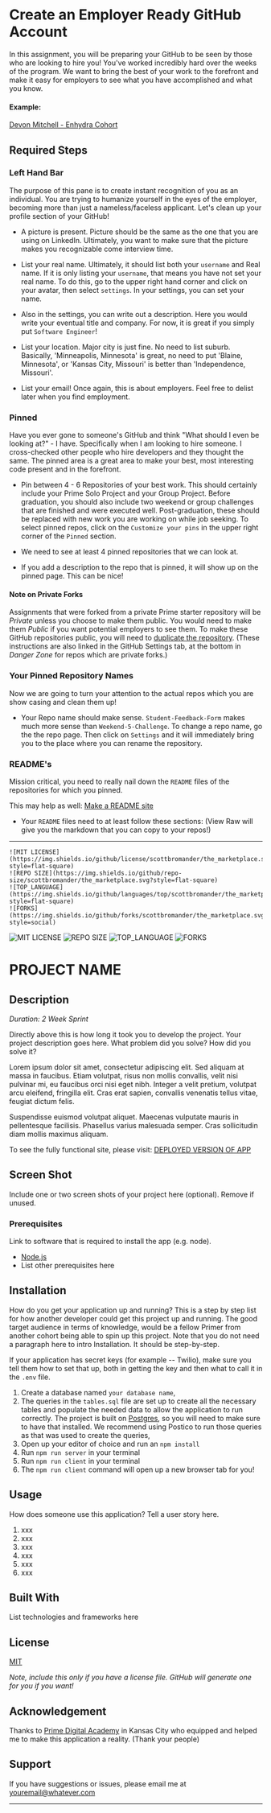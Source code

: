 # Create an Employer Ready GitHub Account

In this assignment, you will be preparing your GitHub to be seen by those who are looking to hire you! You've worked incredibly hard over the weeks of the program. We want to bring the best of your work to the forefront and make it easy for employers to see what you have accomplished and what you know.

#### Example:
[Devon Mitchell - Enhydra Cohort](https://github.com/devmit92)


## Required Steps

### Left Hand Bar
The purpose of this pane is to create instant recognition of you as an individual. You are trying to humanize yourself in the eyes of the employer, becoming more than just a nameless/faceless applicant. Let's clean up your profile section of your GitHub!

- A picture is present. Picture should be the same as the one that you are using on LinkedIn. Ultimately, you want to make sure that the picture makes you recognizable come interview time. 

- List your real name. Ultimately, it should list both your `username` and Real name. If it is only listing your `username`, that means you have not set your real name. To do this, go to the upper right hand corner and click on your avatar, then select `settings`. In your settings, you can set your name.

- Also in the settings, you can write out a description. Here you would write your eventual title and company. For now, it is great if you simply put `Software Engineer`!

- List your location. Major city is just fine. No need to list suburb. Basically, 'Minneapolis, Minnesota' is great, no need to put 'Blaine, Minnesota', or 'Kansas City, Missouri' is better than 'Independence, Missouri'.

- List your email! Once again, this is about employers. Feel free to delist later when you find employment.

### Pinned
Have you ever gone to someone's GitHub and think "What should I even be looking at?" - I have. Specifically when I am looking to hire someone. I cross-checked other people who hire developers and they thought the same. The pinned area is a great area to make your best, most interesting code present and in the forefront. 

- Pin between 4 - 6 Repositories of your best work. This should certainly include your Prime Solo Project and your Group Project. Before graduation, you should also include two weekend or group challenges that are finished and were executed well. Post-graduation, these should be replaced with new work you are working on while job seeking. To select pinned repos, click on the `Customize your pins` in the upper right corner of the `Pinned` section.

- We need to see at least 4 pinned repositories that we can look at.
- If you add a description to the repo that is pinned, it will show up on the pinned page. This can be nice!

#### Note on Private Forks

Assignments that were forked from a private Prime starter repository will be *Private* unless you choose to make them public. You would need to make them *Public* if you want potential employers to see them. To make these GitHub repositories public, you will need to [duplicate the repository](https://help.github.com/articles/duplicating-a-repository/). (These instructions are also linked in the GitHub Settings tab, at the bottom in _Danger Zone_ for repos which are private forks.)

### Your Pinned Repository Names
Now we are going to turn your attention to the actual repos which you are show casing and clean them up!

- Your Repo name should make sense. `Student-Feedback-Form` makes much more sense than `Weekend-5-Challenge`. To change a repo name, go the the repo page. Then click on `Settings` and it will immediately bring you to the place where you can rename the repository. 

### README's
Mission critical, you need to really nail down the `README` files of the repositories for which you pinned. 

This may help as well: [Make a README site](https://www.makeareadme.com/)

- Your `README` files need to at least follow these sections:
(View Raw will give you the markdown that you can copy to your repos!)

---

```
![MIT LICENSE](https://img.shields.io/github/license/scottbromander/the_marketplace.svg?style=flat-square)
![REPO SIZE](https://img.shields.io/github/repo-size/scottbromander/the_marketplace.svg?style=flat-square)
![TOP_LANGUAGE](https://img.shields.io/github/languages/top/scottbromander/the_marketplace.svg?style=flat-square)
![FORKS](https://img.shields.io/github/forks/scottbromander/the_marketplace.svg?style=social)
```
![MIT LICENSE](https://img.shields.io/github/license/scottbromander/the_marketplace.svg?style=flat-square)
![REPO SIZE](https://img.shields.io/github/repo-size/scottbromander/the_marketplace.svg?style=flat-square)
![TOP_LANGUAGE](https://img.shields.io/github/languages/top/scottbromander/the_marketplace.svg?style=flat-square)
![FORKS](https://img.shields.io/github/forks/scottbromander/the_marketplace.svg?style=social)

# PROJECT NAME

## Description

_Duration: 2 Week Sprint_

Directly above this is how long it took you to develop the project. Your project description goes here. What problem did you solve? How did you solve it? 

Lorem ipsum dolor sit amet, consectetur adipiscing elit. Sed aliquam at massa in faucibus. Etiam volutpat, risus non mollis convallis, velit nisi pulvinar mi, eu faucibus orci nisi eget nibh. Integer a velit pretium, volutpat arcu eleifend, fringilla elit. Cras erat sapien, convallis venenatis tellus vitae, feugiat dictum felis.

Suspendisse euismod volutpat aliquet. Maecenas vulputate mauris in pellentesque facilisis. Phasellus varius malesuada semper. Cras sollicitudin diam mollis maximus aliquam.

To see the fully functional site, please visit: [DEPLOYED VERSION OF APP](www.heroku.com)

## Screen Shot

Include one or two screen shots of your project here (optional). Remove if unused.

### Prerequisites

Link to software that is required to install the app (e.g. node).

- [Node.js](https://nodejs.org/en/)
- List other prerequisites here

## Installation

How do you get your application up and running? This is a step by step list for how another developer could get this project up and running. The good target audience in terms of knowledge, would be a fellow Primer from another cohort being able to spin up this project. Note that you do not need a paragraph here to intro Installation. It should be step-by-step.

If your application has secret keys (for example --  Twilio), make sure you tell them how to set that up, both in getting the key and then what to call it in the `.env` file.

1. Create a database named `your database name`,
2. The queries in the `tables.sql` file are set up to create all the necessary tables and populate the needed data to allow the application to run correctly. The project is built on [Postgres](https://www.postgresql.org/download/), so you will need to make sure to have that installed. We recommend using Postico to run those queries as that was used to create the queries, 
3. Open up your editor of choice and run an `npm install`
4. Run `npm run server` in your terminal
5. Run `npm run client` in your terminal
6. The `npm run client` command will open up a new browser tab for you!

## Usage
How does someone use this application? Tell a user story here.

1. xxx
2. xxx
3. xxx
4. xxx
5. xxx
6. xxx


## Built With

List technologies and frameworks here

## License
[MIT](https://choosealicense.com/licenses/mit/)

_Note, include this only if you have a license file. GitHub will generate one for you if you want!_

## Acknowledgement
Thanks to [Prime Digital Academy](www.primeacademy.io) in Kansas City who equipped and helped me to make this application a reality. (Thank your people)

## Support
If you have suggestions or issues, please email me at [youremail@whatever.com](www.google.com)

---
